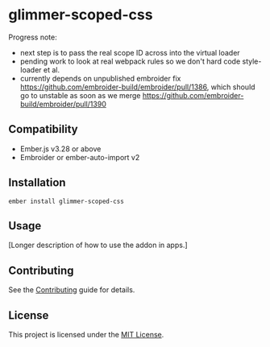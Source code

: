 glimmer-scoped-css
==============================================================================

Progress note:
 - next step is to pass the real scope ID across into the virtual loader
 - pending work to look at real webpack rules so we don't hard code style-loader et al.
 - currently depends on unpublished embroider fix https://github.com/embroider-build/embroider/pull/1386, which should go to unstable as soon as we merge https://github.com/embroider-build/embroider/pull/1390


Compatibility
------------------------------------------------------------------------------

* Ember.js v3.28 or above
* Embroider or ember-auto-import v2


Installation
------------------------------------------------------------------------------

```
ember install glimmer-scoped-css
```


Usage
------------------------------------------------------------------------------

[Longer description of how to use the addon in apps.]


Contributing
------------------------------------------------------------------------------

See the [Contributing](CONTRIBUTING.md) guide for details.


License
------------------------------------------------------------------------------

This project is licensed under the [MIT License](LICENSE.md).
